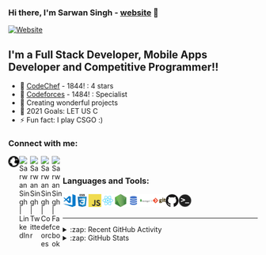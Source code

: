 ### Hi there, I'm Sarwan Singh - [website] 👋

[![Website](https://img.shields.io/website?label=sarwan-singh.github.io&style=for-the-badge&url=https%3A%2F%2Fsarwan-singh.github.io)](https://sarwan-singh.github.io/)

## I'm a Full Stack Developer, Mobile Apps Developer and Competitive Programmer!!

- 🔭 [CodeChef][codechef] - 1844! : 4 stars
- 🌱 [Codeforces][codeforces] - 1484! : Specialist
- 👯 Creating wonderful projects
- 🥅 2021 Goals: LET US C 
- ⚡ Fun fact: I play CSGO :)

### Connect with me:

[<img align="left" alt="Sarwan Singh" width="22px" src="https://raw.githubusercontent.com/iconic/open-iconic/master/svg/globe.svg" />][website]
[<img align="left" alt="Sarwan Singh | LinkedIn" width="22px" src="https://cdn.jsdelivr.net/npm/simple-icons@3.13.0/icons/linkedin.svg" />][linkedin]
[<img align="left" alt="Sarwan Singh | Twitter" width="22px" src="https://cdn.jsdelivr.net/npm/simple-icons@3.13.0/icons/codechef.svg" />][codechef]
[<img align="left" alt="Sarwan Singh | Codeforces" width="22px" src="https://cdn.jsdelivr.net/npm/simple-icons@3.13.0/icons/codeforces.svg" />][codeforces]
[<img align="left" alt="Sarwan Singh | Facebook" width="22px" src="https://cdn.jsdelivr.net/npm/simple-icons@3.13.0/icons/facebook.svg" />][facebook]

<br />

### Languages and Tools:

<img align="left" alt="Visual Studio Code" width="26px" src="https://raw.githubusercontent.com/github/explore/80688e429a7d4ef2fca1e82350fe8e3517d3494d/topics/visual-studio-code/visual-studio-code.png" />
<img align="left" alt="CSS3" width="26px" src="https://raw.githubusercontent.com/github/explore/80688e429a7d4ef2fca1e82350fe8e3517d3494d/topics/css/css.png" />
<img align="left" alt="JavaScript" width="26px" src="https://raw.githubusercontent.com/github/explore/80688e429a7d4ef2fca1e82350fe8e3517d3494d/topics/javascript/javascript.png" />
<img align="left" alt="React" width="26px" src="https://raw.githubusercontent.com/github/explore/80688e429a7d4ef2fca1e82350fe8e3517d3494d/topics/react/react.png" />
<img align="left" alt="Node.js" width="26px" src="https://raw.githubusercontent.com/github/explore/80688e429a7d4ef2fca1e82350fe8e3517d3494d/topics/nodejs/nodejs.png" />
<img align="left" alt="SQL" width="26px" src="https://raw.githubusercontent.com/github/explore/80688e429a7d4ef2fca1e82350fe8e3517d3494d/topics/sql/sql.png" />
<img align="left" alt="MongoDB" width="26px" src="https://raw.githubusercontent.com/github/explore/80688e429a7d4ef2fca1e82350fe8e3517d3494d/topics/mongodb/mongodb.png" />
<img align="left" alt="Git" width="26px" src="https://raw.githubusercontent.com/github/explore/80688e429a7d4ef2fca1e82350fe8e3517d3494d/topics/git/git.png" />
<img align="left" alt="GitHub" width="26px" src="https://raw.githubusercontent.com/github/explore/78df643247d429f6cc873026c0622819ad797942/topics/github/github.png" />
<img align="left" alt="Terminal" width="26px" src="https://raw.githubusercontent.com/github/explore/80688e429a7d4ef2fca1e82350fe8e3517d3494d/topics/terminal/terminal.png" />

<br />
<br />

---

<details>
  <summary>:zap: Recent GitHub Activity</summary>
  
<!--START_SECTION:activity-->
1. 🗣 Commented on [#1](https://github.com/codeSTACKr/portfolio-sass/issues/1) in [codeSTACKr/portfolio-sass](https://github.com/codeSTACKr/portfolio-sass)
2. 🎉 Merged PR [#1](https://github.com/codeSTACKr/portfolio-sass/pull/1) in [codeSTACKr/portfolio-sass](https://github.com/codeSTACKr/portfolio-sass)
3. 🗣 Commented on [#10](https://github.com/codeSTACKr/codestackr-vscode-theme/issues/10) in [codeSTACKr/codestackr-vscode-theme](https://github.com/codeSTACKr/codestackr-vscode-theme)
4. 🗣 Commented on [#11](https://github.com/codeSTACKr/codestackr-vscode-theme/issues/11) in [codeSTACKr/codestackr-vscode-theme](https://github.com/codeSTACKr/codestackr-vscode-theme)
5. ❌ Closed PR [#1](https://github.com/codeSTACKr/spotify-now-playing/pull/1) in [codeSTACKr/spotify-now-playing](https://github.com/codeSTACKr/spotify-now-playing)
<!--END_SECTION:activity-->

</details>

<details>
  <summary>:zap: GitHub Stats</summary>

  <img align="left" alt="sarwan-singh's GitHub Stats" src="https://github-readme-stats.vercel.app/api?username=sarwan-singh&show_icons=true&hide_border=true&theme=dracula" />

  <br />
  <br />
<summary>:zap: Most Used Languages</summary>
  <img align="left" alt="sarwan-singh's GitHub Stats" src="https://github-readme-stats.vercel.app/api/top-langs/?username=sarwan-singh&layout=compact" />
  

</details>

[website]: https://sarwan-singh.github.io/
[codechef]: https://www.codechef.com/users/smurf_hunter
[codeforces]: https://codeforces.com/profile/sarwan010300
[facebook]: https://www.facebook.com/profile.php?id=100018135162956
[linkedin]: https://www.linkedin.com/in/sarwan-singh-390177162/